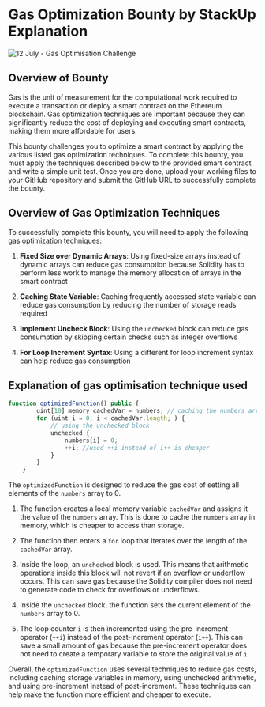 # Gas Optimization Bounty by StackUp Explanation

![12 July - Gas Optimisation Challenge](https://github.com/clement-stackup/gas_challenge/assets/120361535/21c826fb-8776-4837-a8fe-b7040426eafa)

## Overview of Bounty

Gas is the unit of measurement for the computational work required to execute a transaction or deploy a smart contract on the Ethereum blockchain. Gas optimization techniques are important because they can significantly reduce the cost of deploying and executing smart contracts, making them more affordable for users.

This bounty challenges you to optimize a smart contract by applying the various listed gas optimization techniques. To complete this bounty, you must apply the techniques described below to the provided smart contract and write a simple unit test. Once you are done, upload your working files to your GitHub repository and submit the GitHub URL to successfully complete the bounty.

## Overview of Gas Optimization Techniques

To successfully complete this bounty, you will need to apply the following gas optimization techniques:

1. **Fixed Size over Dynamic Arrays**: Using fixed-size arrays instead of dynamic arrays can reduce gas consumption because Solidity has to perform less work to manage the memory allocation of arrays in the smart contract

2. **Caching State Variable**: Caching frequently accessed state variable can reduce gas consumption by reducing the number of storage reads required

3. **Implement Uncheck Block**: Using the `unchecked` block can reduce gas consumption by skipping certain checks such as integer overflows

4. **For Loop Increment Syntax**: Using a different for loop increment syntax can help reduce gas consumption

## Explanation of gas optimisation technique used
```js
function optimizedFunction() public {
        uint[10] memory cachedVar = numbers; // caching the numbers arrays
        for (uint i = 0; i < cachedVar.length; ) {
            // using the unchecked block
            unchecked {
                numbers[i] = 0;
                ++i; //used ++i instead of i++ is cheaper
            }
        }
    }
```
The `optimizedFunction` is designed to reduce the gas cost of setting all elements of the `numbers` array to 0. 

1. The function creates a local memory variable `cachedVar` and assigns it the value of the `numbers` array. This is done to cache the `numbers` array in memory, which is cheaper to access than storage.

2. The function then enters a `for` loop that iterates over the length of the `cachedVar` array.

3. Inside the loop, an `unchecked` block is used. This means that arithmetic operations inside this block will not revert if an overflow or underflow occurs. This can save gas because the Solidity compiler does not need to generate code to check for overflows or underflows.

4. Inside the `unchecked` block, the function sets the current element of the `numbers` array to 0.

5. The loop counter `i` is then incremented using the pre-increment operator (`++i`) instead of the post-increment operator (`i++`). This can save a small amount of gas because the pre-increment operator does not need to create a temporary variable to store the original value of `i`.

Overall, the `optimizedFunction` uses several techniques to reduce gas costs, including caching storage variables in memory, using unchecked arithmetic, and using pre-increment instead of post-increment. These techniques can help make the function more efficient and cheaper to execute.
